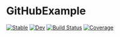 # GitHubExample

[![Stable](https://img.shields.io/badge/docs-stable-blue.svg)](https://JoshuaBillson.github.io/GitHubExample.jl/stable/)
[![Dev](https://img.shields.io/badge/docs-dev-blue.svg)](https://JoshuaBillson.github.io/GitHubExample.jl/dev/)
[![Build Status](https://github.com/JoshuaBillson/GitHubExample.jl/actions/workflows/CI.yml/badge.svg?branch=main)](https://github.com/JoshuaBillson/GitHubExample.jl/actions/workflows/CI.yml?query=branch%3Amain)
[![Coverage](https://codecov.io/gh/JoshuaBillson/GitHubExample.jl/branch/main/graph/badge.svg)](https://codecov.io/gh/JoshuaBillson/GitHubExample.jl)
